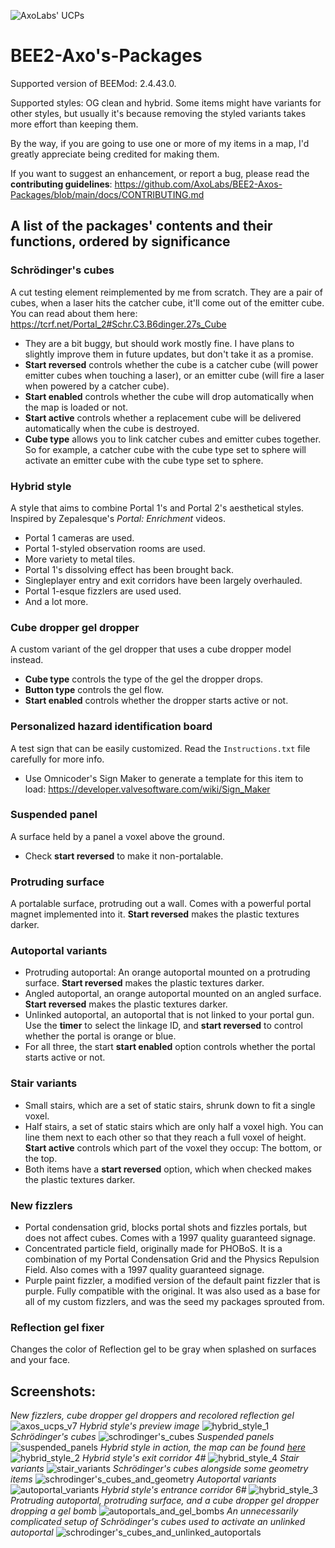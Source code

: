![AxoLabs' UCPs](https://user-images.githubusercontent.com/125143965/220545356-dc6fc292-efe7-4334-b8f5-97226796dd05.png)
# BEE2-Axo's-Packages
Supported version of BEEMod: 2.4.43.0.

Supported styles: OG clean and hybrid. Some items might have variants for other styles, but usually it's because removing the styled variants takes more effort than keeping them.

By the way, if you are going to use one or more of my items in a map, I'd greatly appreciate being credited for making them.

If you want to suggest an enhancement, or report a bug, please read the **contributing guidelines**: https://github.com/AxoLabs/BEE2-Axos-Packages/blob/main/docs/CONTRIBUTING.md

## A list of the packages' contents and their functions, ordered by significance
### Schrödinger's cubes
A cut testing element reimplemented by me from scratch. They are a pair of cubes, when a laser hits the catcher cube, it'll come out of the emitter cube. You can read about them here: https://tcrf.net/Portal_2#Schr.C3.B6dinger.27s_Cube
- They are a bit buggy, but should work mostly fine. I have plans to slightly improve them in future updates, but don't take it as a promise.
- **Start reversed** controls whether the cube is a catcher cube (will power emitter cubes when touching a laser), or an emitter cube (will fire a laser when powered by a catcher cube).
- **Start enabled** controls whether the cube will drop automatically when the map is loaded or not.
- **Start active** controls whether a replacement cube will be delivered automatically when the cube is destroyed.
- **Cube type** allows you to link catcher cubes and emitter cubes together. So for example, a catcher cube with the cube type set to sphere will activate an emitter cube with the cube type set to sphere.
### Hybrid style
A style that aims to combine Portal 1's and Portal 2's aesthetical styles. Inspired by Zepalesque's *Portal: Enrichment* videos.
- Portal 1 cameras are used.
- Portal 1-styled observation rooms are used.
- More variety to metal tiles.
- Portal 1's dissolving effect has been brought back.
- Singleplayer entry and exit corridors have been largely overhauled.
- Portal 1-esque fizzlers are used used.
- And a lot more.
### Cube dropper gel dropper
A custom variant of the gel dropper that uses a cube dropper model instead.
- **Cube type** controls the type of the gel the dropper drops.
- **Button type** controls the gel flow.
- **Start enabled** controls whether the dropper starts active or not.
### Personalized hazard identification board
A test sign that can be easily customized. Read the `Instructions.txt` file carefully for more info.
- Use Omnicoder's Sign Maker to generate a template for this item to load: https://developer.valvesoftware.com/wiki/Sign_Maker
### Suspended panel
A surface held by a panel a voxel above the ground.
- Check **start reversed** to make it non-portalable.
### Protruding surface
A portalable surface, protruding out a wall. Comes with a powerful portal magnet implemented into it. **Start reversed** makes the plastic textures darker.
### Autoportal variants
- Protruding autoportal: An orange autoportal mounted on a protruding surface. **Start reversed** makes the plastic textures darker.
- Angled autoportal, an orange autoportal mounted on an angled surface. **Start reversed** makes the plastic textures darker.
- Unlinked autoportal, an autoportal that is not linked to your portal gun. Use the **timer** to select the linkage ID, and **start reversed** to control whether the portal is orange or blue.
- For all three, the start **start enabled** option controls whether the portal starts active or not.
### Stair variants
- Small stairs, which are a set of static stairs, shrunk down to fit a single voxel.
- Half stairs, a set of static stairs which are only half a voxel high. You can line them next to each other so that they reach a full voxel of height. **Start active** controls which part of the voxel they occup: The bottom, or the top.
- Both items have a **start reversed** option, which when checked makes the plastic textures darker.
### New fizzlers
- Portal condensation grid, blocks portal shots and fizzles portals, but does not affect cubes. Comes with a 1997 quality guaranteed signage.
- Concentrated particle field, originally made for PHOBoS. It is a combination of my Portal Condensation Grid and the Physics Repulsion Field. Also comes with a 1997 quality guaranteed signage.
- Purple paint fizzler, a modified version of the default paint fizzler that is purple. Fully compatible with the original. It was also used as a base for all of my custom fizzlers, and was the seed my packages sprouted from.
### Reflection gel fixer
Changes the color of Reflection gel to be gray when splashed on surfaces and your face.

## Screenshots:
*New fizzlers, cube dropper gel droppers and recolored reflection gel*
![axos_ucps_v7](https://user-images.githubusercontent.com/125143965/235433603-a9cf4417-7918-4150-9b5f-051495929abf.png)
*Hybrid style's preview image*
![hybrid_style_1](https://user-images.githubusercontent.com/125143965/235435706-d7532228-1b74-4292-944e-67f6d10d2f16.png)
*Schrödinger's cubes*
![schrodinger's_cubes](https://user-images.githubusercontent.com/125143965/235433342-4fff0be9-8e95-4355-9c35-562f04444b30.png)
*Suspended panels*
![suspended_panels](https://user-images.githubusercontent.com/125143965/235435765-9598e6a9-588e-4260-8a25-b1b29f8b33d4.png)
*Hybrid style in action, the map can be found [here](https://steamcommunity.com/sharedfiles/filedetails/?id=2961094236)*
![hybrid_style_2](https://user-images.githubusercontent.com/125143965/235436555-d9f7ef68-f394-46f6-b2d9-48bb184c639d.png)
*Hybrid style's exit corridor 4#*
![hybrid_style_4](https://user-images.githubusercontent.com/125143965/235436348-02d82d12-6b9f-4592-8985-22dfd66d75bf.png)
*Stair variants*
![stair_variants](https://user-images.githubusercontent.com/125143965/235435948-5cadf695-c126-4ea1-a83b-29da3c0acefa.png)
*Schrödinger's cubes alongside some geometry items*
![schrodinger's_cubes_and_geometry](https://user-images.githubusercontent.com/125143965/235432974-71fce47e-cc7b-47ed-a023-f11755958695.png)
*Autoportal variants*
![autoportal_variants](https://user-images.githubusercontent.com/125143965/235436062-9aa1d682-ba51-44af-886d-fd0b39df4935.png)
*Hybrid style's entrance corridor 6#*
![hybrid_style_3](https://user-images.githubusercontent.com/125143965/235433086-73aefefa-2c79-47df-b3f7-7f2defad46aa.png)
*Protruding autoportal, protruding surface, and a cube dropper gel dropper dropping a gel bomb*
![autoportals_and_gel_bombs](https://user-images.githubusercontent.com/125143965/235436211-0b3e0a82-2925-4031-aaf1-f0b87309592d.png)
*An unnecessarily complicated setup of Schrödinger's cubes used to activate an unlinked autoportal*
![schrodinger's_cubes_and_unlinked_autoportals](https://user-images.githubusercontent.com/125143965/235436489-838b4939-b813-49e8-bead-19f03c710845.png)
